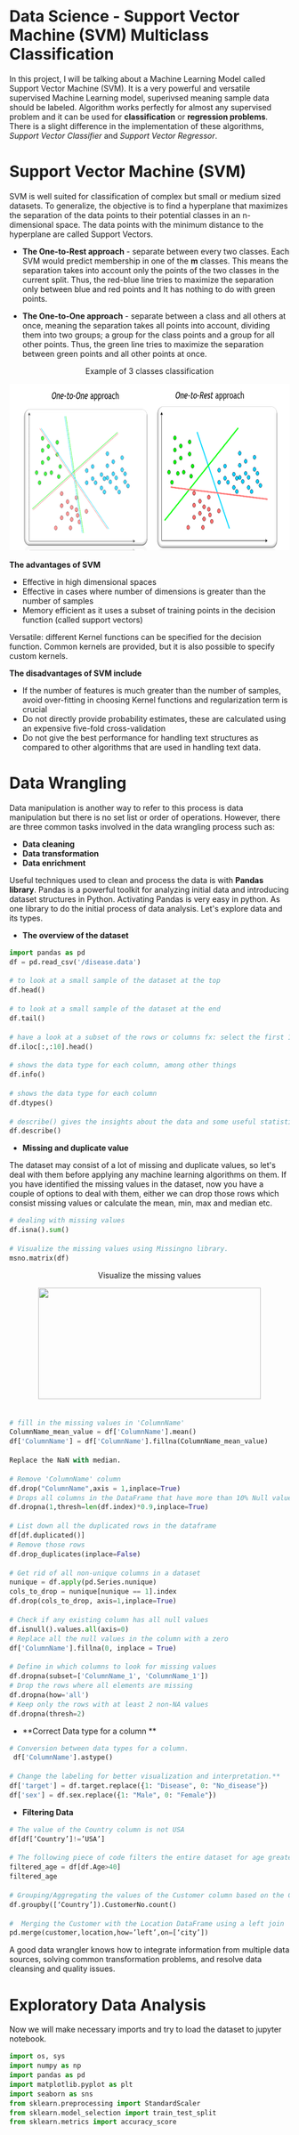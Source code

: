 # Data Science - Support Vector Machine (SVM) Multiclass Classification

In this project, I will be talking about a Machine Learning Model called Support Vector Machine (SVM). It is a very powerful and versatile supervised Machine Learning model, superivsed meaning sample data should be labeled. Algorithm works perfectly for almost any supervised problem and it can be used for **classification** or **regression problems**. There is a slight difference in the implementation of these algorithms, *Support Vector Classifier* and *Support Vector Regressor*.

# Support Vector Machine (SVM)
SVM is well suited for classification of complex but small or medium sized datasets. To generalize, the objective is to find a hyperplane that maximizes the separation of the data points to their potential classes in an n-dimensional space. The data points with the minimum distance to the hyperplane  are called Support Vectors.

- **The One-to-Rest approach** - separate between every two classes. Each SVM would predict membership in one of the **m** classes. This means the separation takes into account only the points of the two classes in the current split. Thus, the red-blue line tries to maximize the separation only between blue and red points and It has nothing to do with green points.

- **The One-to-One approach** - separate between a class and all others at once, meaning the separation takes all points into account, dividing them into two groups; a group for the class points and a group for all other points. Thus, the green line tries to maximize the separation between green points and all other points at once.

<div align="center">
  Example of 3 classes classification
</div>

<p align="center">
  <img width="600" height="300" src="https://github.com/sulova/Data_Science_Disease_SVM/blob/main/SVM.PNG ">
</p>

**The advantages of SVM**
 - Effective in high dimensional spaces
 - Effective in cases where number of dimensions is greater than the number of samples
 - Memory efficient as it uses a subset of training points in the decision function (called support vectors)
 
Versatile: different Kernel functions can be specified for the decision function. Common kernels are provided, but it is also possible to specify custom kernels.

**The disadvantages of SVM include**
 - If the number of features is much greater than the number of samples, avoid over-fitting in choosing Kernel functions and regularization term is crucial
 - Do not directly provide probability estimates, these are calculated using an expensive five-fold cross-validation
 - Do not give the best performance for handling text structures as compared to other algorithms that are used in handling text data. 

# Data Wrangling 

Data manipulation is another way to refer to this process is data manipulation but there is no set list or order of operations. However, there are three common tasks involved in the data wrangling process such as:
  - **Data cleaning**
  - **Data transformation**
  - **Data enrichment**

Useful techniques used to clean and process the data is with **Pandas library**. Pandas is a powerful toolkit for analyzing initial data and introducing dataset structures in Python. Activating Pandas is very easy in python. As one library to do the initial process of data analysis. 
Let's explore data and its types.

- **The overview of the dataset**

```python 
import pandas as pd
df = pd.read_csv('/disease.data')

# to look at a small sample of the dataset at the top
df.head()

# to look at a small sample of the dataset at the end
df.tail()

# have a look at a subset of the rows or columns fx: select the first 10 columns
df.iloc[:,:10].head()

# shows the data type for each column, among other things
df.info()

# shows the data type for each column
df.dtypes()

# describe() gives the insights about the data and some useful statistics about the data such as mean, min and max etc.
df.describe()
```
- **Missing and duplicate value**

The dataset may consist of a lot of missing and duplicate values, so let's deal with them before applying any machine learning algorithms on them. If you have identified the missing values in the dataset, now you have a couple of options to deal with them, either we can drop those rows which consist missing values or calculate the mean, min, max and median etc.
  
```python
# dealing with missing values
df.isna().sum()

# Visualize the missing values using Missingno library. 
msno.matrix(df)
```

<div align="center">
 Visualize the missing values
</div>

<p align="center">
  <img width="400" height="200" src="https://github.com/sulova/Data_Science_Disease_SVM/blob/main/Sk%C3%A6rmbillede%202021-03-04%20212910.png ">
</p>

```python

# fill in the missing values in 'ColumnName'
ColumnName_mean_value = df['ColumnName'].mean()
df['ColumnName'] = df['ColumnName'].fillna(ColumnName_mean_value)

Replace the NaN with median.

# Remove 'ColumnName' column
df.drop("ColumnName",axis = 1,inplace=True)
# Drops all columns in the DataFrame that have more than 10% Null values
df.dropna(1,thresh=len(df.index)*0.9,inplace=True)

# List down all the duplicated rows in the dataframe
df[df.duplicated()]
# Remove those rows 
df.drop_duplicates(inplace=False) 

# Get rid of all non-unique columns in a dataset
nunique = df.apply(pd.Series.nunique)
cols_to_drop = nunique[nunique == 1].index
df.drop(cols_to_drop, axis=1,inplace=True)

# Check if any existing column has all null values
df.isnull().values.all(axis=0)
# Replace all the null values in the column with a zero
df['ColumnName'].fillna(0, inplace = True)

# Define in which columns to look for missing values
df.dropna(subset=['ColumnName_1', 'ColumnName_1'])
# Drop the rows where all elements are missing
df.dropna(how='all')
# Keep only the rows with at least 2 non-NA values
df.dropna(thresh=2)
```

- **Correct Data type for a column **

```python
# Conversion between data types for a column. 
 df['ColumnName'].astype()

# Change the labeling for better visualization and interpretation.**
df['target'] = df.target.replace({1: "Disease", 0: "No_disease"})
df['sex'] = df.sex.replace({1: "Male", 0: "Female"})

``` 

- **Filtering Data**

 ```python
# The value of the Country column is not USA
df[df[‘Country’]!=’USA’]

# The following piece of code filters the entire dataset for age greater than 40
filtered_age = df[df.Age>40]
filtered_age

# Grouping/Aggregating the values of the Customer column based on the Country column
df.groupby([‘Country’]).CustomerNo.count()

#  Merging the Customer with the Location DataFrame using a left join
pd.merge(customer,location,how=’left’,on=[‘city’])

``` 
A good data wrangler knows how to integrate information from multiple data sources, solving common transformation problems, and resolve data cleansing and quality issues.

# Exploratory Data Analysis
Now we will make necessary imports and try to load the dataset to jupyter notebook.

```python
import os, sys
import numpy as np
import pandas as pd
import matplotlib.pyplot as plt
import seaborn as sns
from sklearn.preprocessing import StandardScaler
from sklearn.model_selection import train_test_split
from sklearn.metrics import accuracy_score

```
